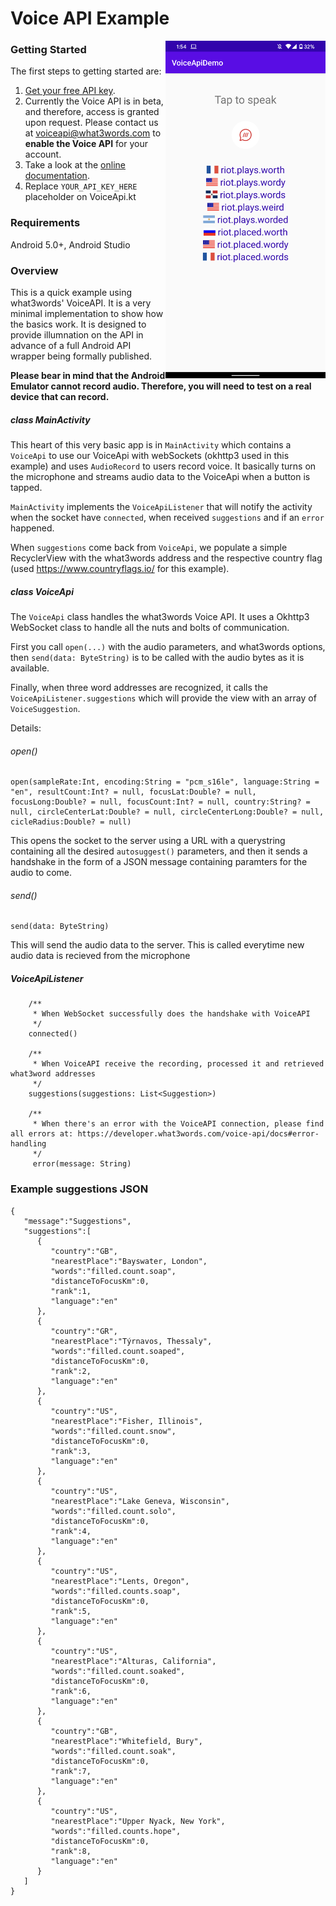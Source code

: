 # Voice API Example

<img src='screenshot.png' width='256' style='float:right'>

### Getting Started

The first steps to getting started are:

1. [Get your free API key](https://accounts.what3words.com/create-api-key).
2. Currently the Voice API is in beta, and therefore, access is granted upon request. Please contact us at voiceapi@what3words.com to **enable the Voice API** for your account.
3. Take a look at the [online documentation](https://developer.what3words.com/voice-api).
4. Replace `YOUR_API_KEY_HERE` placeholder on VoiceApi.kt

### Requirements

Android 5.0+,
Android Studio

### Overview

This is a quick example using what3words' VoiceAPI.  It is a very minimal implementation to show how the basics work.  It is designed to provide illumnation on the API in advance of a full Android API wrapper being formally published.

**Please bear in mind that the Android Emulator cannot record audio. Therefore, you will need to test on a real device that can record.**

##### class MainActivity

This heart of this very basic app is in `MainActivity` which contains a `VoiceApi` to use our VoiceApi with webSockets (okhttp3 used in this example) and uses `AudioRecord` to users record voice. It basically turns on the microphone and streams audio data to the VoiceApi when a button is tapped.

`MainActivity` implements the `VoiceApiListener` that will notify the activity when the socket have `connected`, when received `suggestions` and if an `error` happened.

When `suggestions` come back from `VoiceApi`, we populate a simple RecyclerView with the what3words address and the respective country flag (used https://www.countryflags.io/ for this example).

##### class VoiceApi

The `VoiceApi` class handles the what3words Voice API.  It uses a Okhttp3 WebSocket class to handle all the nuts and bolts of communication.

First you call `open(...)` with the audio parameters, and what3words options, then `send(data: ByteString)` is to be called with the audio bytes as it is available.

Finally, when three word addresses are recognized, it calls the `VoiceApiListener.suggestions` which will provide the view with an array of `VoiceSuggestion`.  

Details:

###### open()
```
open(sampleRate:Int, encoding:String = "pcm_s16le", language:String = "en", resultCount:Int? = null, focusLat:Double? = null, focusLong:Double? = null, focusCount:Int? = null, country:String? = null, circleCenterLat:Double? = null, circleCenterLong:Double? = null, cicleRadius:Double? = null)
```

This opens the socket to the server using a URL with a querystring containing all the desired `autosuggest()` parameters, and then it sends a handshake in the form of a JSON message containing paramters for the audio to come.

###### send()

```
send(data: ByteString)
```
This will send the audio data to the server.  This is called everytime new audio data is recieved from the microphone

##### VoiceApiListener

```
    /**
     * When WebSocket successfully does the handshake with VoiceAPI
     */
    connected()

    /**
     * When VoiceAPI receive the recording, processed it and retrieved what3word addresses
     */
    suggestions(suggestions: List<Suggestion>)

    /**
     * When there's an error with the VoiceAPI connection, please find all errors at: https://developer.what3words.com/voice-api/docs#error-handling
     */
     error(message: String)
```

### Example suggestions JSON

```
{
   "message":"Suggestions",
   "suggestions":[
      {
         "country":"GB",
         "nearestPlace":"Bayswater, London",
         "words":"filled.count.soap",
         "distanceToFocusKm":0,
         "rank":1,
         "language":"en"
      },
      {
         "country":"GR",
         "nearestPlace":"Týrnavos, Thessaly",
         "words":"filled.count.soaped",
         "distanceToFocusKm":0,
         "rank":2,
         "language":"en"
      },
      {
         "country":"US",
         "nearestPlace":"Fisher, Illinois",
         "words":"filled.count.snow",
         "distanceToFocusKm":0,
         "rank":3,
         "language":"en"
      },
      {
         "country":"US",
         "nearestPlace":"Lake Geneva, Wisconsin",
         "words":"filled.count.solo",
         "distanceToFocusKm":0,
         "rank":4,
         "language":"en"
      },
      {
         "country":"US",
         "nearestPlace":"Lents, Oregon",
         "words":"filled.counts.soap",
         "distanceToFocusKm":0,
         "rank":5,
         "language":"en"
      },
      {
         "country":"US",
         "nearestPlace":"Alturas, California",
         "words":"filled.count.soaked",
         "distanceToFocusKm":0,
         "rank":6,
         "language":"en"
      },
      {
         "country":"GB",
         "nearestPlace":"Whitefield, Bury",
         "words":"filled.count.soak",
         "distanceToFocusKm":0,
         "rank":7,
         "language":"en"
      },
      {
         "country":"US",
         "nearestPlace":"Upper Nyack, New York",
         "words":"filled.counts.hope",
         "distanceToFocusKm":0,
         "rank":8,
         "language":"en"
      }
   ]
}
```

